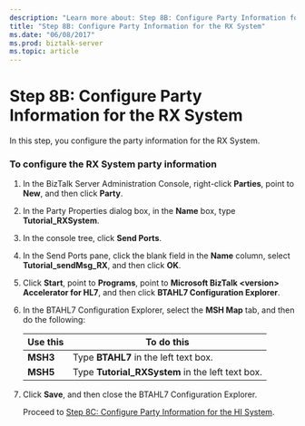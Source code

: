 ```yaml
---
description: "Learn more about: Step 8B: Configure Party Information for the RX System"
title: "Step 8B: Configure Party Information for the RX System"
ms.date: "06/08/2017"
ms.prod: biztalk-server
ms.topic: article
---
```

# Step 8B: Configure Party Information for the RX System
In this step, you configure the party information for the RX System.  

### To configure the RX System party information  

1. In the BizTalk Server Administration Console, right-click **Parties**, point to **New**, and then click **Party**.  

2. In the Party Properties dialog box, in the **Name** box, type **Tutorial_RXSystem**.  

3. In the console tree, click **Send Ports**.  

4. In the Send Ports pane, click the blank field in the **Name** column, select **Tutorial_sendMsg_RX**, and then click **OK**.  

5. Click **Start**, point to **Programs**, point to **Microsoft BizTalk \<version\> Accelerator for HL7**, and then click **BTAHL7 Configuration Explorer**.  

6. In the BTAHL7 Configuration Explorer, select the **MSH Map** tab, and then do the following:  


   | Use this |                    To do this                    |
   |----------|--------------------------------------------------|
   | **MSH3** |      Type **BTAHL7** in the left text box.       |
   | **MSH5** | Type **Tutorial_RXSystem** in the left text box. |


7. Click **Save**, and then close the BTAHL7 Configuration Explorer.  

   Proceed to [Step 8C: Configure Party Information for the HI System](../../adapters-and-accelerators/accelerator-hl7/step-8c-configure-party-information-for-the-hi-system.md).
